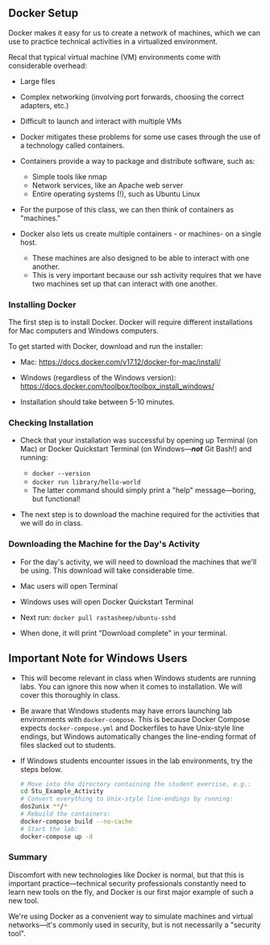 ## Docker Setup
Docker makes it easy for us to create a network of machines, which we can use to practice technical activities in a virtualized environment.

Recal that typical virtual machine (VM) environments come with considerable overhead:
- Large files
- Complex networking (involving port forwards, choosing the correct adapters, etc.)
- Difficult to launch and interact with multiple VMs
  
- Docker mitigates these problems for some use cases through the use of a technology called containers.

- Containers provide a way to package and distribute software, such as:
  - Simple tools like nmap
  - Network services, like an Apache web server
  - Entire operating systems (!), such as Ubuntu Linux
  
- For the purpose of this class, we can then think of containers as "machines." 

- Docker also lets us create multiple containers - or machines-  on a single host.
  - These machines are also designed to be able to interact with one another.
  - This is very important because our ssh activity requires that we have two machines set up that can interact with one another. 

### Installing Docker
The first step is to install Docker. Docker will require different installations for Mac computers and Windows computers. 
    
To get started with Docker, download and run the installer:
  - Mac: https://docs.docker.com/v17.12/docker-for-mac/install/
  - Windows (regardless of the Windows version): https://docs.docker.com/toolbox/toolbox_install_windows/
 
    
- Installation should take between 5-10 minutes. 

### Checking Installation

- Check that your installation was successful by opening up Terminal (on Mac) or Docker Quickstart Terminal (on Windows—_**not**_ Git Bash!) and running:
  - `docker --version`
  - `docker run library/hello-world`
  - The latter command should simply print a "help" message—boring, but functional! 
  
- The next step is to download the machine required for the activities that we will do in class.

### Downloading the Machine for the Day's Activity

- For the day's activity, we will need to download the machines that we'll be using. This download will take considerable time. 

- Mac users will open Terminal
- Windows uses will open Docker Quickstart Terminal

- Next run: `docker pull rastasheep/ubuntu-sshd`
- When done, it will print "Download complete" in your terminal. 

## Important Note for Windows Users

- This will become relevant in class when Windows students are running labs. You can ignore this now when it comes to installation. We will cover this thoroughly in class. 

- Be aware that Windows students may have errors launching lab environments with `docker-compose`. This is because Docker Compose expects `docker-compose.yml` and Dockerfiles to have Unix-style line endings, but Windows automatically changes the line-ending format of files slacked out to students.

- If Windows students encounter issues in the lab environments, try the steps below.

  ```bash
  # Move into the directory containing the student exercise, e.g.: 
  cd Stu_Example_Activity
  # Convert everything to Unix-style line-endings by running: 
  dos2unix **/*
  # Rebuild the containers: 
  docker-compose build --no-cache
  # Start the lab: 
  docker-compose up -d
  ```

### Summary

Discomfort with new technologies like Docker is normal, but that this is important practice—technical security professionals constantly need to learn new tools on the fly, and Docker is our first major example of such a new tool.

We're using Docker as a convenient way to simulate machines and virtual networks—it's commonly used in security, but is not necessarily a "security tool".
